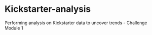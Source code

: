 # Kickstarter-analysis
Performing analysis on Kickstarter data to uncover trends - Challenge Module 1
